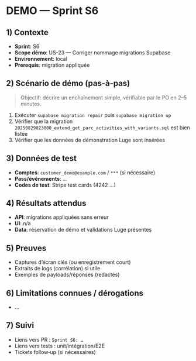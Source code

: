 # DEMO — Sprint S6

## 1) Contexte

- **Sprint**: S6
- **Scope démo**: US-23 — Corriger nommage migrations Supabase
- **Environnement**: local
- **Prerequis**: migration appliquée

## 2) Scénario de démo (pas-à-pas)

> Objectif: décrire un enchaînement simple, vérifiable par le PO en 2–5 minutes.

1. Exécuter `supabase migration repair` puis `supabase migration up`
2. Vérifier que la migration `20250829023000_extend_get_parc_activities_with_variants.sql` est bien listée
3. Vérifier que les données de démonstration Luge sont insérées

## 3) Données de test

- **Comptes**: `customer_demo@example.com` / `***` (si nécessaire)
- **Pass/événements**: …
- **Codes de test**: Stripe test cards (4242 …)

## 4) Résultats attendus

- **API**: migrations appliquées sans erreur
- **UI**: n/a
- **Data**: réservation de démo et validations Luge présentes

## 5) Preuves

- Captures d’écran clés (ou enregistrement court)
- Extraits de logs (corrélation) si utile
- Exemples de payloads/réponses (redactés)

## 6) Limitations connues / dérogations

- …

## 7) Suivi

- Liens vers PR : `Sprint S6: …`
- Liens vers tests : unit/intégration/E2E
- Tickets follow‑up (si nécessaires)
